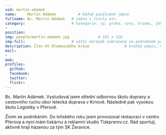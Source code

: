 ```yaml
---
uid: martin.adamek
name:     Martin Adámek          # běžně používáné jméno
fullname: Bc. Martin Adámek   # jméno s tituly etc.
category:                     # kategorie: rp, praha, vary, hradec, jmk, senat
-
position:
img: people/martin-adamek.jpg             # 165 x 220
img-full:                     # větší obrázek zobrazený na podrobném profilu
description: Člen KS Olomouckého kraje                # kratký popis, max 160 znaků
mail:
- 
mob:         
profiles:
  github:
  facebook:       
  twitter:        
  flickr:       
---
```

Bc. Martin Adámek. Vystudoval jsem střední odbornou školu dopravy a cestovního ruchu obor letecká doprava v Krnově. Následně pak vysokou školu Logistiky v Přerově. 

Živím se podnikáním. Do loňského roku jsem provozoval restauraci v centru Přerova a nyní mám tiskárnu a reklamní studio Tiskprerov.cz. Rád sportuji, aktivně hraji házenou za tým SK Žeravice. 